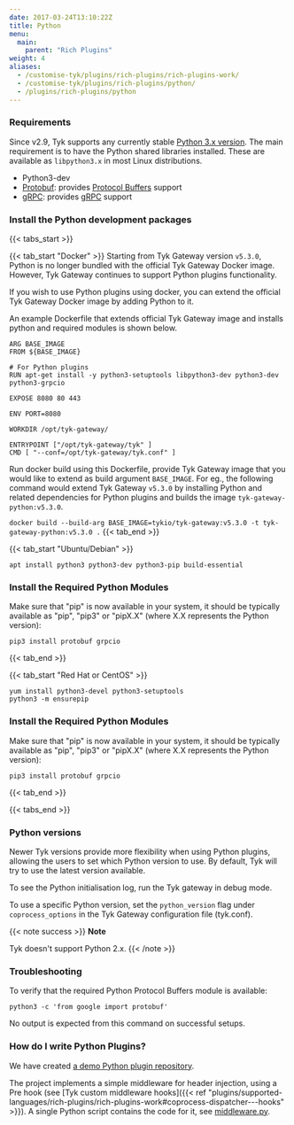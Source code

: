 ```yaml
---
date: 2017-03-24T13:10:22Z
title: Python
menu:
  main:
    parent: "Rich Plugins"
weight: 4
aliases:
  - /customise-tyk/plugins/rich-plugins/rich-plugins-work/
  - /customise-tyk/plugins/rich-plugins/python/
  - /plugins/rich-plugins/python
---
```

### Requirements

Since v2.9, Tyk supports any currently stable [Python 3.x version](https://www.python.org/downloads/). The main requirement is to have the Python shared libraries installed. These are available as `libpython3.x` in most Linux distributions.

* Python3-dev
* [Protobuf](https://pypi.org/project/protobuf/): provides [Protocol Buffers](https://developers.google.com/protocol-buffers/) support 
* [gRPC](https://pypi.org/project/grpcio/): provides [gRPC](http://www.grpc.io/) support

### Install the Python development packages

{{< tabs_start >}}

{{< tab_start "Docker" >}}
Starting from Tyk Gateway version `v5.3.0`, Python is no longer bundled with the official Tyk Gateway Docker image. 
However, Tyk Gateway continues to support Python plugins functionality. 

If you wish to use Python plugins using docker, you can extend the official Tyk Gateway Docker image by adding Python to it. 

An example Dockerfile that extends official Tyk Gateway image and installs python and required modules is shown below.

```
ARG BASE_IMAGE
FROM ${BASE_IMAGE}

# For Python plugins
RUN apt-get install -y python3-setuptools libpython3-dev python3-dev python3-grpcio

EXPOSE 8080 80 443

ENV PORT=8080

WORKDIR /opt/tyk-gateway/

ENTRYPOINT ["/opt/tyk-gateway/tyk" ]
CMD [ "--conf=/opt/tyk-gateway/tyk.conf" ]
```

Run docker build using this Dockerfile, provide Tyk Gateway image that you would like to extend as build argument `BASE_IMAGE`.
For eg., the following command would extend Tyk Gateway `v5.3.0` by installing Python and related dependencies for Python plugins and builds the image `tyk-gateway-python:v5.3.0`.

`docker build --build-arg BASE_IMAGE=tykio/tyk-gateway:v5.3.0 -t tyk-gateway-python:v5.3.0 .`
{{< tab_end >}}

{{< tab_start "Ubuntu/Debian" >}}
```apt
apt install python3 python3-dev python3-pip build-essential
```

### Install the Required Python Modules

Make sure that "pip" is now available in your system, it should be typically available as "pip", "pip3" or "pipX.X" (where X.X represents the Python version):

```pip3
pip3 install protobuf grpcio
```
{{< tab_end >}}

{{< tab_start "Red Hat or CentOS" >}}
```yum
yum install python3-devel python3-setuptools
python3 -m ensurepip
```

### Install the Required Python Modules

Make sure that "pip" is now available in your system, it should be typically available as "pip", "pip3" or "pipX.X" (where X.X represents the Python version):

```pip3
pip3 install protobuf grpcio
```
{{< tab_end >}}

{{< tabs_end >}}


### Python versions

Newer Tyk versions provide more flexibility when using Python plugins, allowing the users to set which Python version to use. By default, Tyk will try to use the latest version available.

To see the Python initialisation log, run the Tyk gateway in debug mode.

To use a specific Python version, set the `python_version` flag under `coprocess_options` in the Tyk Gateway configuration file (tyk.conf).

{{< note success >}}
**Note**  

Tyk doesn't support Python 2.x.
{{< /note >}}

### Troubleshooting

To verify that the required Python Protocol Buffers module is available:

```python3
python3 -c 'from google import protobuf'
```

No output is expected from this command on successful setups.

### How do I write Python Plugins?

We have created [a demo Python plugin repository](https://github.com/TykTechnologies/tyk-plugin-demo-python).


The project implements a simple middleware for header injection, using a Pre hook (see [Tyk custom middleware hooks]({{< ref "plugins/supported-languages/rich-plugins/rich-plugins-work#coprocess-dispatcher---hooks" >}}). A single Python script contains the code for it, see [middleware.py](https://github.com/TykTechnologies/tyk-plugin-demo-python/blob/master/middleware.py).
